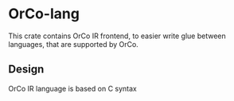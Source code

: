 # OrCo-lang
This crate contains OrCo IR frontend, to easier write glue between languages, that are supported by OrCo.

## Design
OrCo IR language is based on C syntax
